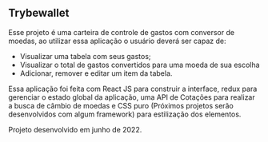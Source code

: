 ## Trybewallet

Esse projeto é uma carteira de controle de gastos com conversor de moedas, ao utilizar essa aplicação o usuário deverá ser capaz de: 
- Visualizar uma tabela com seus gastos;
- Visualizar o total de gastos convertidos para uma moeda de sua escolha
- Adicionar, remover e editar um item da tabela.

Essa aplicação foi feita com React JS para construir a interface, redux para gerenciar o estado global da aplicação, uma API de Cotações para realizar a busca de câmbio de moedas e CSS puro (Próximos projetos serão desenvolvidos com algum framework) para estilização dos elementos.

Projeto desenvolvido em junho de 2022.

